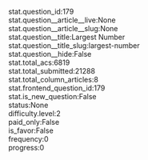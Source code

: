 stat.question_id:179  
stat.question__article__live:None  
stat.question__article__slug:None  
stat.question__title:Largest Number  
stat.question__title_slug:largest-number  
stat.question__hide:False  
stat.total_acs:6819  
stat.total_submitted:21288  
stat.total_column_articles:8  
stat.frontend_question_id:179  
stat.is_new_question:False  
status:None  
difficulty.level:2  
paid_only:False  
is_favor:False  
frequency:0  
progress:0  
